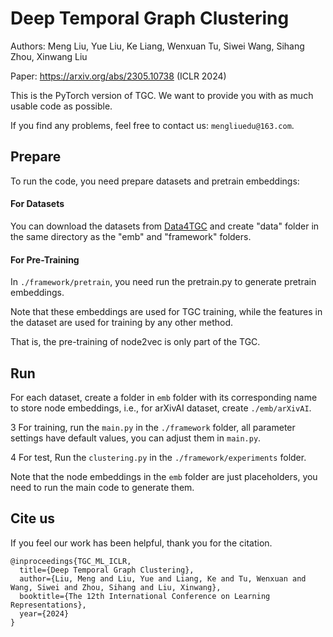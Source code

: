 # Deep Temporal Graph Clustering

Authors: Meng Liu, Yue Liu, Ke Liang, Wenxuan Tu, Siwei Wang, Sihang Zhou, Xinwang Liu

Paper: https://arxiv.org/abs/2305.10738 (ICLR 2024)

This is the PyTorch version of TGC. We want to provide you with as much usable code as possible.

If you find any problems, feel free to contact us: ```mengliuedu@163.com```.

## Prepare

To run the code, you need prepare datasets and pretrain embeddings:

#### For Datasets

You can download the datasets from [Data4TGC](https://github.com/MGitHubL/Data4TGC) and create "data" folder in the same directory as the "emb" and "framework" folders.

#### For Pre-Training

In ```./framework/pretrain```, you need run the pretrain.py to generate pretrain embeddings.

Note that these embeddings are used for TGC training, while the features in the dataset are used for training by any other method.

That is, the pre-training of node2vec is only part of the TGC.

## Run

For each dataset, create a folder in ```emb``` folder with its corresponding name to store node embeddings, i.e., for arXivAI dataset, create ```./emb/arXivAI```.

3 For training, run the ```main.py``` in the ```./framework``` folder, all parameter settings have default values, you can adjust them in ```main.py```.

4 For test, Run the ```clustering.py``` in the ```./framework/experiments``` folder.

Note that the node embeddings in the ```emb``` folder are just placeholders, you need to run the main code to generate them.


## Cite us

If you feel our work has been helpful, thank you for the citation.

```
@inproceedings{TGC_ML_ICLR,
  title={Deep Temporal Graph Clustering},
  author={Liu, Meng and Liu, Yue and Liang, Ke and Tu, Wenxuan and Wang, Siwei and Zhou, Sihang and Liu, Xinwang},
  booktitle={The 12th International Conference on Learning Representations},
  year={2024}
}
```
